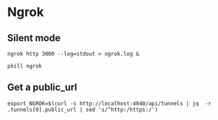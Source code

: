 # Ngrok

## Silent mode

```shell
ngrok http 3000 --log=stdout > ngrok.log &
```

```shell
pkill ngrok
```

## Get a public_url

```shell
export NGROK=$(curl -s http://localhost:4040/api/tunnels | jq  -r .tunnels[0].public_url | sed 's/^http:/https:/')
 ```
